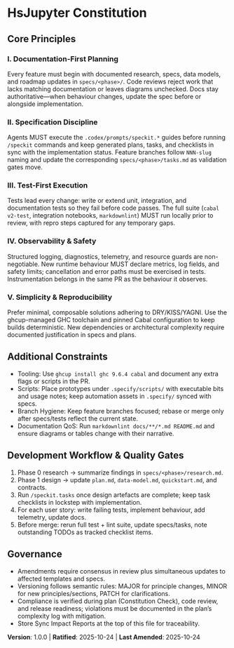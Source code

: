 <!--
Sync Impact Report
Version: 0.0.0 → 1.0.0
Modified Principles:
- Principle I → Documentation-First Planning
- Principle II → Specification Discipline
- Principle III → Test-First Execution
- Principle IV → Observability & Safety
- Principle V → Simplicity & Reproducibility
Added Sections:
- Additional Constraints
- Development Workflow & Quality Gates
Removed Sections:
- None
Templates:
- .specify/templates/plan-template.md ✅ updated
- .specify/templates/spec-template.md ✅ updated
- .specify/templates/tasks-template.md ✅ updated
Follow-ups:
- None
-->

# HsJupyter Constitution

## Core Principles

### I. Documentation-First Planning
Every feature must begin with documented research, specs, data models, and roadmap updates in `specs/<phase>/`. Code reviews reject work that lacks matching documentation or leaves diagrams unchecked. Docs stay authoritative—when behaviour changes, update the spec before or alongside implementation.

### II. Specification Discipline
Agents MUST execute the `.codex/prompts/speckit.*` guides before running `/speckit` commands and keep generated plans, tasks, and checklists in sync with the implementation status. Feature branches follow `NNN-slug` naming and update the corresponding `specs/<phase>/tasks.md` as validation gates move.

### III. Test-First Execution
Tests lead every change: write or extend unit, integration, and documentation tests so they fail before code passes. The full suite (`cabal v2-test`, integration notebooks, `markdownlint`) MUST run locally prior to review, with repro steps captured for any temporary gaps.

### IV. Observability & Safety
Structured logging, diagnostics, telemetry, and resource guards are non-negotiable. New runtime behaviour MUST declare metrics, log fields, and safety limits; cancellation and error paths must be exercised in tests. Instrumentation belongs in the same PR as the behaviour it observes.

### V. Simplicity & Reproducibility
Prefer minimal, composable solutions adhering to DRY/KISS/YAGNI. Use the ghcup-managed GHC toolchain and pinned Cabal configuration to keep builds deterministic. New dependencies or architectural complexity require documented justification in specs and plans.

## Additional Constraints

- Tooling: Use `ghcup install ghc 9.6.4 cabal` and document any extra flags or scripts in the PR.
- Scripts: Place prototypes under `.specify/scripts/` with executable bits and usage notes; keep automation assets in `.specify/` synced with specs.
- Branch Hygiene: Keep feature branches focused; rebase or merge only after specs/tests reflect the current state.
- Documentation QoS: Run `markdownlint docs/**/*.md README.md` and ensure diagrams or tables change with their narrative.

## Development Workflow & Quality Gates

1. Phase 0 research → summarize findings in `specs/<phase>/research.md`.
2. Phase 1 design → update `plan.md`, `data-model.md`, `quickstart.md`, and contracts.
3. Run `/speckit.tasks` once design artefacts are complete; keep task checklists in lockstep with implementation.
4. For each user story: write failing tests, implement behaviour, add telemetry, update docs.
5. Before merge: rerun full test + lint suite, update specs/tasks, note outstanding TODOs as tracked checklist items.

## Governance

- Amendments require consensus in review plus simultaneous updates to affected templates and specs.
- Versioning follows semantic rules: MAJOR for principle changes, MINOR for new principles/sections, PATCH for clarifications.
- Compliance is verified during plan (Constitution Check), code review, and release readiness; violations must be documented in the plan’s complexity log with mitigation.
- Store Sync Impact Reports at the top of this file for traceability.

**Version**: 1.0.0 | **Ratified**: 2025-10-24 | **Last Amended**: 2025-10-24
